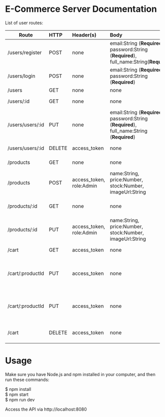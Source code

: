 # E-Commerce Server Documentation

List of user routes:

|   Route       | HTTP  |Header(s) |Body    | Description
|---------------|:------|:---------|:-------|:-----------
|/users/register     |POST    | none     | email:String (**Required**), password:String (**Required**), full_name:String(**Required**)   | User registration
|/users/login |POST    | none     | email:String (**Required**), password:String (**Required**)   | User login
|/users     |GET   | none     | none | Get all users
|/users/:id |GET    | none     | none | Get certain user by Id
|/users/users/:id |PUT    | none     | email:String (**Required**), password:String (**Required**), full_name:String (**Required**) | Update a user with new data by Id
|/users/users/:id |DELETE | access_token     | none   | Delete a user by Id
|/products    |GET   | none     | none   | Get all product list
|/products    |POST   | access_token, role:Admin     | name:String, price:Number, stock:Number, imageUrl:String | Add/Register a product 
|/products/:id    |GET   | none     | none | Get a single product by id
|/products/:id    |PUT   | access_token, role:Admin     | name:String, price:Number, stock:Number, imageUrl:String | Edit a single product
|/cart    |GET   | access_token | none | Get user's cart
|/cart/:productId    |PUT   | access_token | none | Increase user's cart quantity and add the product
|/cart/:productId    |PUT   | access_token | none | Decrease user's cart quantity and remove the product
|/cart    |DELETE   | access_token | none | Delete all products in cart


# Usage

Make sure you have Node.js and npm installed in your computer, and then run these commands:

$ npm install <br/>
$ npm start <br/>
$ npm run dev

Access the API via http://localhost:8080